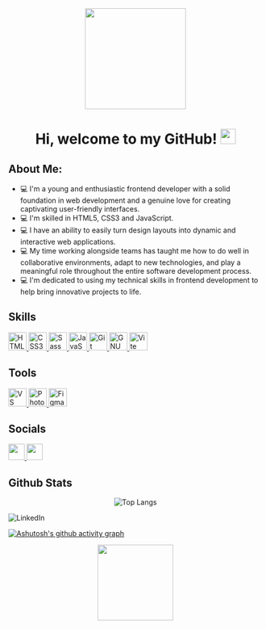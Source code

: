 <div align="center">
	<img src="https://media1.tenor.com/m/FtWhQzTPFvEAAAAC/ramdan-ramamdan.gif" align="center" style="width: 200px" />
</div>

<h1 align="center">
  Hi, welcome to my GitHub!
  <img src="https://media.giphy.com/media/hvRJCLFzcasrR4ia7z/giphy.gif" width="30px"/>
</h1>

## About Me:

- 💻 I'm a young and enthusiastic frontend developer with a solid foundation in web development and a genuine love for creating captivating user-friendly interfaces.
- 💻 I'm skilled in HTML5, CSS3 and JavaScript.
- 💻 I have an ability to easily turn design layouts into dynamic and interactive web applications.
- 💻 My time working alongside teams has taught me how to do well in collaborative environments, adapt to new technologies, and play a meaningful role throughout the entire software development process.
- 💻 I'm dedicated to using my technical skills in frontend development to help bring innovative projects to life.

## Skills

<div align="left">
  <a
    href="https://developer.mozilla.org/en-US/docs/Glossary/HTML5"
    target="_blank"
    rel="noreferrer"
  >
    <img
      src="https://raw.githubusercontent.com/danielcranney/readme-generator/main/public/icons/skills/html5-colored.svg"
      width="36"
      height="36"
      alt="HTML5"
    />
  </a>
  <a href="https://www.w3.org/TR/CSS/#css" target="_blank" rel="noreferrer">
    <img
      src="https://raw.githubusercontent.com/danielcranney/readme-generator/main/public/icons/skills/css3-colored.svg"
      width="36"
      height="36"
      alt="CSS3"
    />
  </a>
  <a href="https://sass-lang.com/" target="_blank" rel="noreferrer">
    <img
      src="https://raw.githubusercontent.com/danielcranney/readme-generator/main/public/icons/skills/sass-colored.svg"
      width="36"
      height="36"
      alt="Sass"
    />
  </a>
  <a
    href="https://developer.mozilla.org/en-US/docs/Web/JavaScript"
    target="_blank"
    rel="noreferrer"
  >
    <img
      src="https://raw.githubusercontent.com/danielcranney/readme-generator/main/public/icons/skills/javascript-colored.svg"
      width="36"
      height="36"
      alt="JavaScript"
    />
  </a>
  <a href="https://git-scm.com/" target="_blank" rel="noreferrer"
    ><img
      src="https://raw.githubusercontent.com/danielcranney/readme-generator/main/public/icons/skills/git-colored.svg"
      width="36"
      height="36"
      alt="Git"
    />
  </a>
  <a
    href="https://www.gnu.org/software/bash/"
    target="_blank"
    rel="noreferrer"
  >
    <img
      src="https://raw.githubusercontent.com/danielcranney/readme-generator/main/public/icons/skills/gnubash.svg"
      width="36"
      height="36"
      alt="GNU Bash"
    />
  </a>
  <a href="https://vitejs.dev/" target="_blank" rel="noreferrer">
    <img
      src="https://raw.githubusercontent.com/danielcranney/readme-generator/main/public/icons/skills/vite-colored.svg"
      width="36"
      height="36"
      alt="Vite"
    />
  </a>
</div>

## Tools

<div align="left">
  <a
    href="https://www.visualstudiocode.com"
    target="_blank"
    rel="noreferrer"
  >
    <img
      src="https://raw.githubusercontent.com/danielcranney/readme-generator/main/public/icons/skills/visualstudiocode.svg"
      width="36"
      height="36"
      alt="VS Code"
    />
  </a>
  <a
    href="https://www.adobe.com/uk/products/photoshop.html"
    target="_blank"
    rel="noreferrer"
    ><img
      src="https://raw.githubusercontent.com/danielcranney/readme-generator/main/public/icons/skills/photoshop-colored.svg"
      width="36"
      height="36"
      alt="Photoshop"
    />
  </a>
  <a href="https://www.figma.com/" target="_blank" rel="noreferrer"
    ><img
      src="https://raw.githubusercontent.com/danielcranney/readme-generator/main/public/icons/skills/figma-colored.svg"
      width="36"
      height="36"
      alt="Figma"
    />
  </a>
</div>

## Socials

<div align="left">
  <a
    href="https://www.github.com/Uzurch1k"
    target="_blank"
    rel="noreferrer"
  >
    <picture>
      <source
        media="(prefers-color-scheme: dark)"
        srcset="
          https://raw.githubusercontent.com/danielcranney/readme-generator/main/public/icons/socials/github-dark.svg
        "
      />
      <source
        media="(prefers-color-scheme: light)"
        srcset="
          https://raw.githubusercontent.com/danielcranney/readme-generator/main/public/icons/socials/github.svg
        "
      />
      <img
        src="https://raw.githubusercontent.com/danielcranney/readme-generator/main/public/icons/socials/github.svg"
        width="32"
        height="32"
      />
    </picture>
  </a>
  <a
    href="https://www.linkedin.com/in/vladyslav-halchenko/"
    target="_blank"
    rel="noreferrer"
  >
    <picture>
      <source
        media="(prefers-color-scheme: dark)"
        srcset="
          https://raw.githubusercontent.com/danielcranney/readme-generator/main/public/icons/socials/linkedin-dark.svg
        "
      />
      <source
        media="(prefers-color-scheme: light)"
        srcset="
          https://raw.githubusercontent.com/danielcranney/readme-generator/main/public/icons/socials/linkedin.svg
        "
      />
      <img
        src="https://raw.githubusercontent.com/danielcranney/readme-generator/main/public/icons/socials/linkedin.svg"
        width="32"
        height="32"
      />
    </picture>
  </a>
</div>

## Github Stats

<div align="center">

![Top Langs](https://github-readme-stats.vercel.app/api/top-langs/?username=Uzurch1k&layout=compact&theme=transparent&hide_border=true)

</div>

![LinkedIn](https://img.shields.io/badge/https%3A%2F%2Fwww.linkedin.com%2Fin%2Fvladyslav-halchenko%2F)

[![Ashutosh's github activity graph](https://github-readme-activity-graph.vercel.app/graph?username=Uzurch1k&bg_color=000000&color=ffffff&line=2eb830&point=05ff22&area=true&hide_border=true)](https://github.com/ashutosh00710/github-readme-activity-graph)

<div align="center">
	<img height="150em" src="https://streak-stats.demolab.com?user=Uzurch1k&theme=soft-green&hide_border=true&background=FFFFFF00&dates=00AF4BF4&fire=19892F&currStreakNum=19892F&sideNums=19892F"/>
</div>
